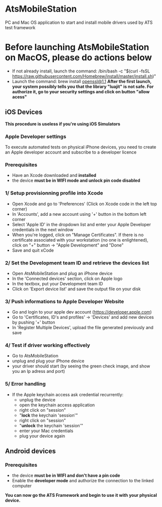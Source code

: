 # AtsMobileStation
PC and Mac OS application to start and install mobile drivers used by ATS test framework

# Before launching AtsMobileStation on MacOS, please do actions below
- If not already install, launch the command: /bin/bash -c "$(curl -fsSL https://raw.githubusercontent.com/Homebrew/install/master/install.sh)"
- Launch the command: brew install openssl@1.1
**After the first launch, your system possibly tells you that the library "luajit" is not safe. For authorize it, go to your security settings and click on button "allow acess"**

## iOS Devices
**This procedure is useless if you're using iOS Simulators**
### Apple Developer settings
To execute automated tests on physical iPhone devices, you need to create an Apple developer account and subscribe to a developer licence

### Prerequisites 
- Have an Xcode downloaded and **installed**
- the device **must be in WIFI mode and unlock pin code disabled**

### 1/ Setup provisionning profile into Xcode
- Open Xcode and go to 'Preferences' (Click on Xcode code in the left top corner)
- In 'Accounts', add a new account using '+' button in the bottom left corner
- Select 'Apple ID' in the dropdown list and enter your Apple Developer credentials in the next window
- When you're logged, click on "Manage Certificates". If there is no certificate associated with your workstation (no one is enlightened), click on "+" button -> "Apple Development" and "Done"
- Save and quit xCode

### 2/ Set the Development team ID and retrieve the devices list
- Open AtsMobileStation and plug an iPhone device
- In the 'Connected devices' section, click on Apple logo
- In the textbox, put your Development team ID
- Click on 'Export device list' and save the output file on your disk

### 3/ Push informations to Apple Developer Website
- Go and login to your apple dev account (https://developer.apple.com)
- Go to 'Certificates, ID's and profiles' -> 'Devices' and add new devices by pushing '+' button
- In 'Register Multiple Devices', upload the file generated previously and save

### 4/ Test if driver working effectively
- Go to AtsMobileStation
- unplug and plug your iPhone device
- your driver should start (by seeing the green check image, and show you an Ip adress and port)

### 5/ Error handling
- If the Apple keychain access ask credential recurrently: 
  - unplug the device
  - open the keychain access application
  - right click on "session"
  - "**lock** the keychain 'session'"
  - right click on "session"
  - "**unlock** the keychain 'session'"
  - enter your Mac credentials
  - plug your device again

## Android devices
### Prerequisites
- the device **must be in WIFI and don't have a pin code** 
- Enable the **developer mode** and authorize the connection to the linked computer

**You can now go the ATS Framework and begin to use it with your physical device.**